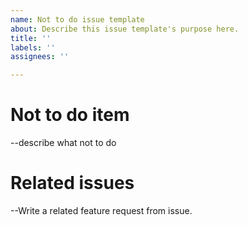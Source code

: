 ```yaml
---
name: Not to do issue template
about: Describe this issue template's purpose here.
title: ''
labels: ''
assignees: ''

---
```


# Not to do item

--describe what not to do

# Related issues

--Write a related  feature request from issue.
